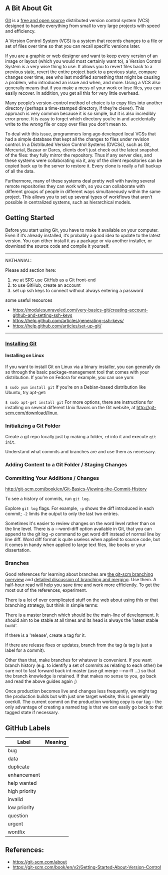 ## A Bit About Git

[Git](https://git-scm.com/) is a [free and open source](https://git-scm.com/about/free-and-open-source) distributed version control system (VCS) designed to handle everything from small to very large projects with speed and efficiency.

A Version Control System (VCS) is a system that records changes to a file or set of files over time so that you can recall specific versions later.

If you are a graphic or web designer and want to keep every version of an image or layout (which you would most certainly want to), a Version Control System is a very wise thing to use. It allows you to revert files back to a previous state, revert the entire project back to a previous state, compare changes over time, see who last modified something that might be causing a problem, who introduced an issue and when, and more. Using a VCS also generally means that if you make a mess of your work or lose files, you can easily recover. In addition, you get all this for very little overhead.

Many people’s version-control method of choice is to copy files into another directory (perhaps a time-stamped directory, if they’re clever). This approach is very common because it is so simple, but it is also incredibly error prone. It is easy to forget which directory you’re in and accidentally write to the wrong file or copy over files you don’t mean to.

To deal with this issue, programmers long ago developed local VCSs that had a simple database that kept all the changes to files under revision control. In a Distributed Version Control Systems (DVCSs), such as Git, Mercurial, Bazaar or Darcs, clients don’t just check out the latest snapshot of the files: they fully mirror the repository. Thus if any server dies, and these systems were collaborating via it, any of the client repositories can be copied back up to the server to restore it. Every clone is really a full backup of all the data.

Furthermore, many of these systems deal pretty well with having several remote repositories they can work with, so you can collaborate with different groups of people in different ways simultaneously within the same project. This allows you to set up several types of workflows that aren’t possible in centralized systems, such as hierarchical models.

## Getting Started

Before you start using Git, you have to make it available on your computer. Even if it’s already installed, it’s probably a good idea to update to the latest version. You can either install it as a package or via another installer, or download the source code and compile it yourself.

---

NATHANIAL:

Please add section here:

1. we at SRC use GitHub as a Git front-end
3. to use GitHub, create an account
2. set up ssh keys to connect without always entering a password 


some useful resources

* https://modulesunraveled.com/very-basics-git/creating-account-github-and-setting-ssh-keys
* https://help.github.com/articles/generating-ssh-keys/
* https://help.github.com/articles/set-up-git/


---


### [Installing Git](https://git-scm.com/book/en/v2/Getting-Started-Installing-Git)

#### Installing on Linux

If you want to install Git on Linux via a binary installer, you can generally do so through the basic package-management tool that comes with your distribution. If you’re on Fedora for example, you can use yum:

`$ sudo yum install git`
If you’re on a Debian-based distribution like Ubuntu, try apt-get:

`$ sudo apt-get install git`
For more options, there are instructions for installing on several different Unix flavors on the Git website, at http://git-scm.com/download/linux.

### Initializing a Git Folder

Create a git repo locally just by making a folder, `cd` into it and execute  `git init`.


Understand what commits and branches are and use them as necessary.

### Adding Content to a Git Folder / Staging Changes



### Committing Your Additions / Changes

http://git-scm.com/book/en/Git-Basics-Viewing-the-Commit-History


To see a history of commits, run `git log`.

Explore `git log` flags.  For example, `-p` shows the diff introduced in each commit; `-2` limits the output to only the last two entries.

Sometimes it's easier to review changes on the word level rather than on the line level. There is a --word-diff option available in Git, that you can append to the git log -p command to get word diff instead of normal line by line diff. Word diff format is quite useless when applied to source code, but it comes in handy when applied to large text files, like books or your dissertation.


### Branches 

Good references for learning about branches are [the git-scm branching overview](http://git-scm.com/book/en/Git-Branching-What-a-Branch-Is) and [detailed discussion of branching and merging](http://git-scm.com/book/en/Git-Branching-Basic-Branching-and-Merging). Use them. A half-hour read will help you save time and work more efficiently. To get the most out of the references, experiment.

There is a lot of over complicated stuff on the web about using this or that branching strategy, but think in simple terms:

There is a master branch which should be the main-line of development. It should aim to be stable at all times and its head is always the 'latest stable build'.

If there is a 'release', create a tag for it.

If there are release fixes or updates, branch from the tag (a tag is just a label for a commit).

Other than that, make branches for whatever is convenient. If you want branch history (e.g. to identify a set of commits as relating to each other) be sure not to fast forward back int master (use git merge --no-ff ...) so that the branch knowledge is retained. If that makes no sense to you, go back and read the above guides again ;)

Once production becomes live and changes less frequently, we might tag the production builds but with just one target website, this is generally overkill. The current commit on the production working copy is our tag - the only advantage of creating a named tag is that we can easily go back to that tagged state if necessary.

## GitHub Labels

| Label | Meaning |
|-------|---------|
| bug | |
| data | |
| duplicate | |
| enhancement | |
| help wanted | |
| high priority | |
| invalid | |
| low priority | |
| question | |
| urgent | |
| wontfix | |


## References:

* https://git-scm.com/about
* https://git-scm.com/book/en/v2/Getting-Started-About-Version-Control


